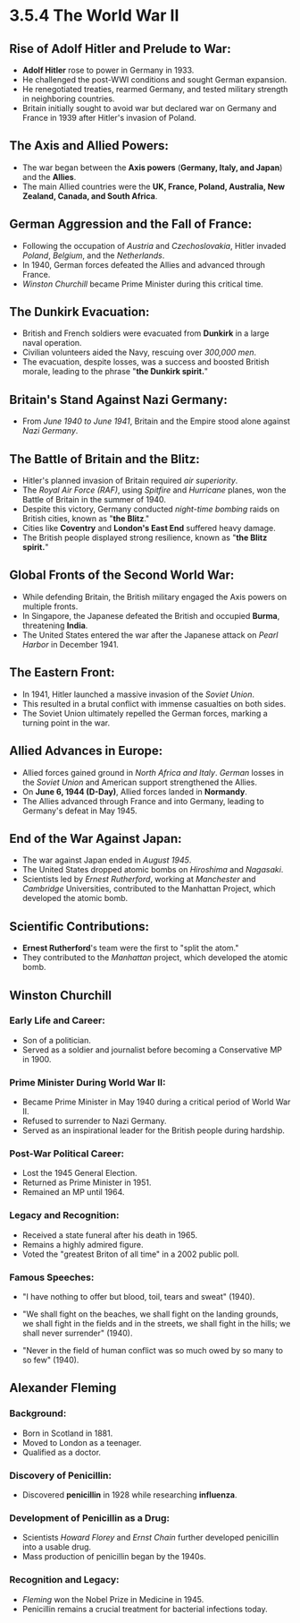# 3.5.4 The World War II

## Rise of Adolf Hitler and Prelude to War:

- **Adolf Hitler** rose to power in Germany in 1933.
- He challenged the post-WWI conditions and sought German expansion.
- He renegotiated treaties, rearmed Germany, and tested military strength in neighboring countries.
- Britain initially sought to avoid war but declared war on Germany and France in 1939 after Hitler's invasion of Poland.

## The Axis and Allied Powers:

- The war began between the **Axis powers** (**Germany, Italy, and Japan**) and the **Allies**.
- The main Allied countries were the **UK, France, Poland, Australia, New Zealand, Canada, and South Africa**.

## German Aggression and the Fall of France:

- Following the occupation of *Austria* and *Czechoslovakia*, Hitler invaded *Poland*, *Belgium*, and the *Netherlands*.
- In 1940, German forces defeated the Allies and advanced through France.
- *Winston Churchill* became Prime Minister during this critical time.

## The Dunkirk Evacuation:

- British and French soldiers were evacuated from **Dunkirk** in a large naval operation.
- Civilian volunteers aided the Navy, rescuing over *300,000 men*.
- The evacuation, despite losses, was a success and boosted British morale, leading to the phrase "**the Dunkirk spirit.**"

## Britain's Stand Against Nazi Germany:

- From *June 1940 to June 1941*, Britain and the Empire stood alone against *Nazi Germany*.

## The Battle of Britain and the Blitz:

- Hitler's planned invasion of Britain required *air superiority*.
- The *Royal Air Force (RAF)*, using *Spitfire* and *Hurricane* planes, won the Battle of Britain in the summer of 1940.
- Despite this victory, Germany conducted *night-time bombing* raids on British cities, known as "**the Blitz**."
- Cities like **Coventry** and **London's East End** suffered heavy damage.
- The British people displayed strong resilience, known as "**the Blitz spirit.**"

## Global Fronts of the Second World War:

- While defending Britain, the British military engaged the Axis powers on multiple fronts.
- In Singapore, the Japanese defeated the British and occupied **Burma**, threatening **India**.
- The United States entered the war after the Japanese attack on *Pearl Harbor* in December 1941.

## The Eastern Front:

- In 1941, Hitler launched a massive invasion of the *Soviet Union*.
- This resulted in a brutal conflict with immense casualties on both sides.
- The Soviet Union ultimately repelled the German forces, marking a turning point in the war.

## Allied Advances in Europe:

- Allied forces gained ground in *North Africa and Italy*.
*German* losses in the *Soviet Union* and American support strengthened the Allies.
- On **June 6, 1944 (D-Day)**, Allied forces landed in **Normandy**.
- The Allies advanced through France and into Germany, leading to Germany's defeat in May 1945.

## End of the War Against Japan:

- The war against Japan ended in *August 1945*.
- The United States dropped atomic bombs on *Hiroshima* and *Nagasaki*.
- Scientists led by *Ernest Rutherford*, working at *Manchester* and *Cambridge* Universities, contributed to the Manhattan Project, which developed the atomic bomb.

## Scientific Contributions:

- **Ernest Rutherford**'s team were the first to "split the atom."
- They contributed to the *Manhattan* project, which developed the atomic bomb.

## Winston Churchill

### Early Life and Career:

- Son of a politician.
- Served as a soldier and journalist before becoming a Conservative MP in 1900.

### Prime Minister During World War II:

- Became Prime Minister in May 1940 during a critical period of World War II.
- Refused to surrender to Nazi Germany.
- Served as an inspirational leader for the British people during hardship.

### Post-War Political Career:

- Lost the 1945 General Election.
- Returned as Prime Minister in 1951.
- Remained an MP until 1964.

### Legacy and Recognition:

- Received a state funeral after his death in 1965.
- Remains a highly admired figure.
- Voted the "greatest Briton of all time" in a 2002 public poll.

### Famous Speeches:

- "I have nothing to offer but blood, toil, tears and sweat" (1940).
- "We shall fight on the beaches, we shall fight on the landing grounds, we shall fight in the fields and in the streets, we shall fight in the hills; we shall never surrender" (1940).  

- "Never in the field of human conflict was so much owed by so many to so few" (1940).

## Alexander Fleming

### Background:

- Born in Scotland in 1881.
- Moved to London as a teenager.
- Qualified as a doctor.

### Discovery of Penicillin:

- Discovered **penicillin** in 1928 while researching **influenza**.

### Development of Penicillin as a Drug:

- Scientists *Howard Florey* and *Ernst Chain* further developed penicillin into a usable drug.
- Mass production of penicillin began by the 1940s.

### Recognition and Legacy:

- *Fleming* won the Nobel Prize in Medicine in 1945.
- Penicillin remains a crucial treatment for bacterial infections today.
